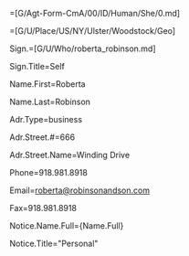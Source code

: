 =[G/Agt-Form-CmA/00/ID/Human/She/0.md]

=[G/U/Place/US/NY/Ulster/Woodstock/Geo]

Sign.=[G/U/Who/roberta_robinson.md]

Sign.Title=Self

Name.First=Roberta

Name.Last=Robinson

Adr.Type=business

Adr.Street.#=666

Adr.Street.Name=Winding Drive

Phone=918.981.8918

Email=roberta@robinsonandson.com

Fax=918.981.8918

Notice.Name.Full={Name.Full}

Notice.Title="Personal"

